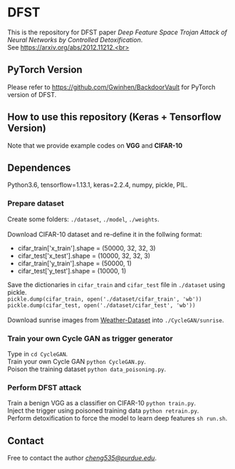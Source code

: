 # DFST

This is the repository for DFST paper *Deep Feature Space Trojan Attack of Neural Networks by Controlled Detoxification*.<br>
See https://arxiv.org/abs/2012.11212.<br>

## PyTorch Version
Please refer to https://github.com/Gwinhen/BackdoorVault for PyTorch version of DFST. <br>

## How to use this repository (Keras + Tensorflow Version)

Note that we provide example codes on **VGG** and **CIFAR-10** <br>

## Dependences

Python3.6, tensorflow=1.13.1, keras=2.2.4, numpy, pickle, PIL.<br>

### Prepare dataset
Create some folders: `./dataset`, `./model`, `./weights`.<br>
<br>
Download CIFAR-10 dataset and re-define it in the follwing format:<br>
* cifar_train['x_train'].shape = (50000, 32, 32, 3)
* cifar_test['x_test'].shape = (10000, 32, 32, 3)
* cifar_train['y_train'].shape = (50000, 1)
* cifar_test['y_test'].shape = (10000, 1)

Save the dictionaries in `cifar_train` and `cifar_test` file in `./dataset` using pickle.<br>
`pickle.dump(cifar_train, open('./dataset/cifar_train', 'wb'))`<br>
`pickle.dump(cifar_test, open('./dataset/cifar_test', 'wb'))`<br>
<br>
Download sunrise images from [Weather-Dataset](https://www.kaggle.com/rahul29g/weatherdataset) into `./CycleGAN/sunrise`.<br>

### Train your own Cycle GAN as trigger generator
Type in `cd CycleGAN`.<br>
Train your own Cycle GAN `python CycleGAN.py`.<br>
Poison the training dataset `python data_poisoning.py`.

### Perform DFST attack
Train a benign VGG as a classifier on CIFAR-10 `python train.py`.<br>
Inject the trigger using poisoned training data `python retrain.py`.<br>
Perform detoxification to force the model to learn deep features `sh run.sh`.<br>

## Contact
Free to contact the author *cheng535@purdue.edu*.
